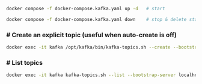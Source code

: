 

```bash
docker compose -f docker-compose.kafka.yaml up -d   # start
```
```bash
docker compose -f docker-compose.kafka.yaml down    # stop & delete state
```
### # Create an explicit topic (useful when auto‑create is off)
```bash
docker exec -it kafka /opt/kafka/bin/kafka-topics.sh --create --bootstrap-server localhost:9092 --topic poc.events --replication-factor 1
```
### # List topics
```bash
docker exec -it kafka kafka-topics.sh --list --bootstrap-server localhost:9092
```